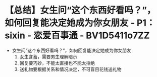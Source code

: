 # 【总结】女生问“这个东西好看吗？”，如何回复能决定她成为你女朋友 - P1：sixin - 恋爱百事通 - BV1D5411o7ZZ

-   女生问“这个东西好看吗？”，如何回复能决定她成为你女朋友
    1.  女生含蓄，需要男生理解暗示
    2.  回复要巧妙，不能太直接也不能太拒绝
    3.  送礼物要根据关系和情况决定，不可盲目花钱送礼物